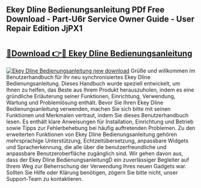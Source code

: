 ## Ekey Dline Bedienungsanleitung PDf Free Download - Part-U6r Service Owner Guide - User Repair Edition JjPX1

# <h2><a href="http://df3pxt.blite.top/?on=Ekey+Dline+Bedienungsanleitung">🔗Download 👉🔴 Ekey Dline Bedienungsanleitung</a></h2>

[![Ekey Dline Bedienungsanleitung new download](https://i.imgur.com/lujVjoI.png)](http://df3pxt.blite.top/?on=Ekey+Dline+Bedienungsanleitung)
Grüße und willkommen im Benutzerhandbuch für Ihr neu synchronisiertes Ekey Dline Bedienungsanleitung. Dieses Handbuch wurde speziell entwickelt, um Ihnen zu helfen, das Beste aus Ihrem Produkt herauszuholen, indem es eine gründliche Erläuterung seiner Funktionen, Einrichtung, Verwendung, Wartung und Problemlösung enthält. Bevor Sie Ihren Ekey Dline Bedienungsanleitung verwenden, machen Sie sich bitte mit seinen Funktionen und Merkmalen vertraut, indem Sie dieses Benutzerhandbuch lesen. Es enthält klare Anweisungen für Installation, Einrichtung und Betrieb sowie Tipps zur Fehlerbehebung bei häufig auftretenden Problemen. Zu den erweiterten Funktionen von Ekey Dline Bedienungsanleitung gehören mehrsprachige Unterstützung, Echtzeitübersetzung, anpassbare Widgets und Spracherkennung, die alle über die benutzerfreundliche und anpassbare Benutzeroberfläche zugänglich sind. Wir gehen davon aus, dass der Ekey Dline BedienungsanleitungD ein zuverlässiger Begleiter auf Ihrem Weg zur Beherrschung der Verwendung Ihres neuen Gadgets war. Sollten Sie Hilfe oder Klärung benötigen, zögern Sie bitte nicht, unser Support-Team zu kontaktieren.
